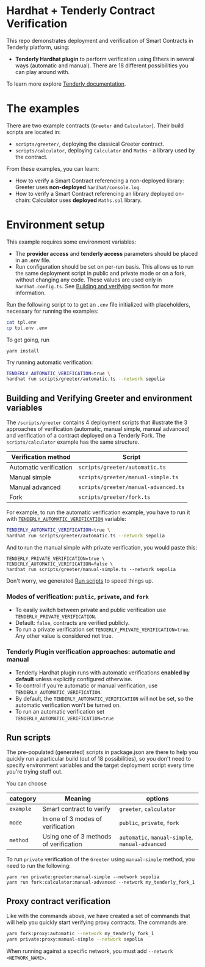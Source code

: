 # Hardhat + Tenderly Contract Verification

This repo demonstrates deployment and verification of Smart Contracts in Tenderly platform, using:

- **Tenderly Hardhat plugin** to perform verification using Ethers in several ways (automatic and manual). There are 18 different possibilities you can play around with.

To learn more explore [Tenderly documentation](https://docs.tenderly.co/monitoring/smart-contract-verification).

# The examples

There are two example contracts (`Greeter` and `Calculator`). Their build scripts are located in:

- `scripts/greeter/`, deploying the classical Greeter contract.
- `scripts/calculator`, deploying `Calculator` and `Maths` - a library used by the contract.

From these examples, you can learn:

- How to verify a Smart Contract referencing a non-deployed library: Greeter uses **non-deployed** `hardhat/console.log`.
- How to verify a Smart Contract referencing an library deployed on-chain: Calculator uses **deployed** `Maths.sol` library.

# Environment setup

This example requires some environment variables:

- The **provider access** and **tenderly access** parameters should be placed in an .env file.
- Run configuration should be set on per-run basis. This allows us to run the same deployment script in public and private mode or on a fork, without changing any code. These values are used only in `hardhat.config.ts`. See [Building and verifying](#building-and-verifying-greeter-and-environment-variables) section for more information.

Run the following script to to get an `.env` file initialized with placeholders, necessary for running the examples:

```bash
cat tpl.env
cp tpl.env .env
```

To get going, run

```
yarn install
```

Try running automatic verification:

```bash
TENDERLY_AUTOMATIC_VERIFICATION=true \
hardhat run scripts/greeter/automatic.ts --network sepolia
```

## Building and Verifying Greeter and environment variables

The `/scripts/greeter` contains 4 deployment scripts that illustrate the 3 approaches of verification (automatic, manual simple, manual advanced) and verification of a contract deployed on a Tenderly Fork. The `scripts/calculator` example has the same structure.

| Verification method    | Script                               |
| ---------------------- |--------------------------------------|
| Automatic verification | `scripts/greeter/automatic.ts`       |
| Manual simple          | `scripts/greeter/manual-simple.ts`   |
| Manual advanced        | `scripts/greeter/manual-advanced.ts` |
| Fork                   | `scripts/greeter/fork.ts`            |

For example, to run the automatic verification example, you have to run it with [`TENDERLY_AUTOMATIC_VERIFICATION`](#modes-of-verification-public-private-and-fork) variable:

```bash
TENDERLY_AUTOMATIC_VERIFICATION=true \
hardhat run scripts/greeter/automatic.ts --network sepolia
```

And to run the manual simple with private verification, you would paste this:

```
TENDERLY_PRIVATE_VERIFICATION=true \
TENDERLY_AUTOMATIC_VERIFICATION=false \
hardhat run scripts/greeter/manual-simple.ts --network sepolia
```

Don't worry, we generated [Run scripts](#run-scripts) to speed things up.

### Modes of verification: `public`, `private`, and `fork`

- To easily switch between private and public verification use `TENDERLY_PRIVATE_VERIFICATION`.
- Default: `false`, contracts are verified publicly.
- To run a private verification set `TENDERLY_PRIVATE_VERIFICATION=true`. Any other value is considered not true.

### Tenderly Plugin verification approaches: automatic and manual

- Tenderly Hardhat plugin runs with automatic verifications **enabled by default** unless explicitly configured otherwise.
- To control if you're automatic or manual verification, use `TENDERLY_AUTOMATIC_VERIFICATION`.
- By default, the `TENDERLY_AUTOMATIC_VERIFICATION` will not be set, so the automatic verification won't be turned on.
- To run an automatic verification set `TENDERLY_AUTOMATIC_VERIFICATION=true`

## Run scripts

The pre-populated (generated) scripts in package.json are there to help you quickly run a particular build (out of 18 possibilities), so you don't need to specify environment variables and the target deployment script every time you're trying stuff out.

You can choose

| category  | Meaning                                | options                                         |
| --------- | -------------------------------------- | ----------------------------------------------- |
| `example` | Smart contract to verify               | `greeter`, `calculator`                         |
| `mode`    | In one of 3 modes of verification      | `public`, `private`, `fork`                     |
| `method`  | Using one of 3 methods of verification | `automatic`, `manual-simple`, `manual-advanced` |

To run `private` verification of the `Greeter` using `manual-simple` method, you need to run the following:

```
yarn run private:greeter:manual-simple --network sepolia
yarn run fork:calculator:manual-advanced --network my_tenderly_fork_1
```

## Proxy contract verification

Like with the commands above, we have created a set of commands that will help you quickly start verifying proxy contracts. The commands are:
```bash
yarn fork:proxy:automatic --network my_tenderly_fork_1
yarn private:proxy:manual-simple --network sepolia
```

When running against a specific network, you must add `--network <NETWORK_NAME>`. 

